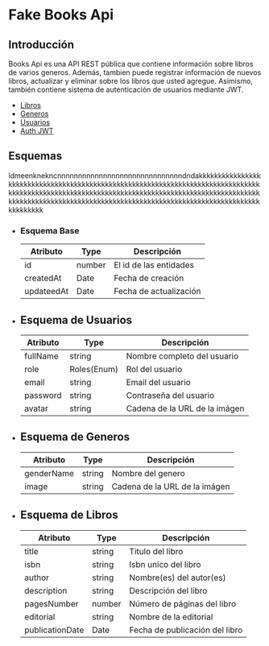 # Fake Books Api

## Introducción

Books Api es una API REST pública que contiene información sobre libros de varios generos. Además, tambien puede registrar información de nuevos libros, actualizar y eliminar sobre los libros que usted agregue. Asimismo, también contiene sistema de autenticación de usuarios mediante JWT.

* [Libros](#) 
* [Generos](#)
* [Usuarios](#)
* [Auth JWT](#)

## Esquemas

ldmeenknekncnnnnnnnnnnnnnnnnnnnnnnnnnnnnnndndakkkkkkkkkkkkkkkkkkkkkkkkkkkkkkkkkkkkkkkkkkkkkkkkkkkkkkkkkkkkkkkkkkkkkkkkkkkkkkkkkkkkkkkkkkkkkkkkkkkkkkkkkkkkkkkkkkkkkkkkkkkkkkkkkkkkkkkkkkkkkkkkkkkkkkkkkkkkkkkkkkkkkkkkkkkkkkkkkkkkkkkkkkkkkkkkkkkkkkkkkkkkkkkkkkkkkkkkkkkk

* ### Esquema Base

    | Atributo   | Type | Descripción            |
    |------------|------|------------------------|
    | id         |number| El id de las entidades |
    | createdAt  |Date  | Fecha de creación      |
    | updateedAt |Date  | Fecha de actualización |

* ## Esquema de Usuarios

    | Atributo   | Type        | Descripción                   |
    |------------|-------------|-------------------------------|
    | fullName   | string      | Nombre completo del usuario   |
    | role       | Roles(Enum) | Rol del usuario               |
    | email      | string      | Email del usuario             |
    | password   | string      | Contraseña del usuario        |
    | avatar     | string      | Cadena de la URL de la imágen |

* ## Esquema de Generos

    | Atributo   | Type   | Descripción                   |
    |------------|--------|-------------------------------|
    | genderName | string | Nombre del genero             |
    | image      | string | Cadena de la URL de la imágen |

* ## Esquema de Libros

    | Atributo        | Type        | Descripción                    |
    |-----------------|-------------|--------------------------------|
    | title           | string      | Titulo del libro               |
    | isbn            | string      | Isbn unico del libro           |
    | author          | string      | Nombre(es) del autor(es)       |
    | description     | string      | Descripción del libro          |
    | pagesNumber     | number      | Número de páginas del libro    |
    | editorial       | string      | Nombre de la editorial         |
    | publicationDate | Date        | Fecha de publicación del libro |